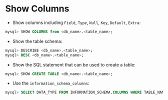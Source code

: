 # Show Columns

* Show columns including `Field`, `Type`, `Null`, `Key`, `Default`, `Extra`:

```sql
mysql> SHOW COLUMNS from <db_name>.<table_name>;
```

* Show the table schema:

```sql
mysql> DESCRIBE <db_name>.<table_name>;
mysql> DESC <db_name>.<table_name>;
```

* Show the SQL statement that can be used to create a table:

```sql
mysql> SHOW CREATE TABLE <db_name>.<table_name>;
```

* Use the `information_schema_columns`:

```sql
mysql> SELECT DATA_TYPE FROM INFORMATION_SCHEMA.COLUMNS WHERE TABLE_NAME = '<table_name>' AND COLUMN_NAME = '<column_name>';
```
